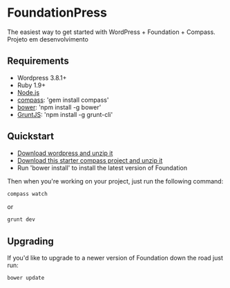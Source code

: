# FoundationPress

The easiest way to get started with WordPress + Foundation + Compass.
Projeto em desenvolvimento

## Requirements

  * Wordpress 3.8.1+
  * Ruby 1.9+
  * [Node.js](http://nodejs.org)
  * [compass](http://compass-style.org/): 'gem install compass'
  * [bower](http://bower.io): 'npm install -g bower'
  * [GruntJS](http://gruntjs.com): 'npm install -g grunt-cli'

## Quickstart
  * [Download wordpress and unzip it](http://wordpress.org)
  * [Download this starter compass project and unzip it](https://github.com/zurb/foundation-compass-template/archive/master.zip)
  * Run 'bower install' to install the latest version of Foundation
  
Then when you're working on your project, just run the following command:

```bash
compass watch
```
or 

```bash
grunt dev

```
## Upgrading

If you'd like to upgrade to a newer version of Foundation down the road just run:

```bash
bower update
```
